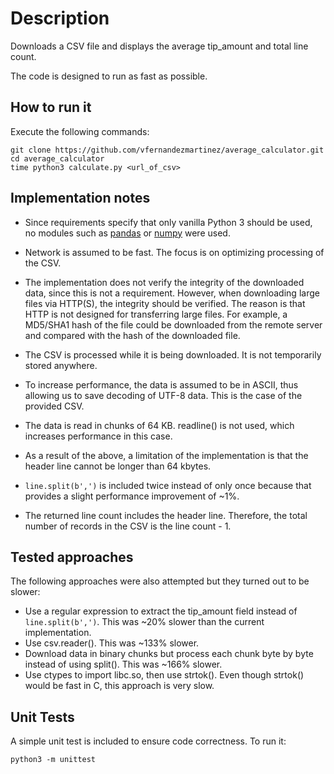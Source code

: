 # Description

Downloads a CSV file and displays the average tip_amount and total line count.

The code is designed to run as fast as possible.

## How to run it

Execute the following commands:

    git clone https://github.com/vfernandezmartinez/average_calculator.git
    cd average_calculator
    time python3 calculate.py <url_of_csv>

## Implementation notes

  * Since requirements specify that only vanilla Python 3 should be used, no modules such as [pandas](https://pandas.pydata.org/) or [numpy](https://www.numpy.org/) were used.

  * Network is assumed to be fast. The focus is on optimizing processing of the CSV.

  * The implementation does not verify the integrity of the downloaded data, since this is not a requirement. However, when downloading large files via HTTP(S), the integrity should be verified. The reason is that HTTP is not designed for transferring large files. For example, a MD5/SHA1 hash of the file could be downloaded from the remote server and compared with the hash of the downloaded file.

  * The CSV is processed while it is being downloaded. It is not temporarily stored anywhere.

  * To increase performance, the data is assumed to be in ASCII, thus allowing us to save decoding of UTF-8 data. This is the case of the provided CSV.

  * The data is read in chunks of 64 KB. readline() is not used, which increases performance in this case.

  * As a result of the above, a limitation of the implementation is that the header line cannot be longer than 64 kbytes.

  * `line.split(b',')` is included twice instead of only once because that provides a slight performance improvement of ~1%.

  * The returned line count includes the header line. Therefore, the total number of records in the CSV is the line count - 1.

## Tested approaches

The following approaches were also attempted but they turned out to be slower:

  * Use a regular expression to extract the tip_amount field instead of `line.split(b',')`. This was ~20% slower than the current implementation.
  * Use csv.reader(). This was ~133% slower.
  * Download data in binary chunks but process each chunk byte by byte instead of using split(). This was ~166% slower.
  * Use ctypes to import libc.so, then use strtok(). Even though strtok() would be fast in C, this approach is very slow.

## Unit Tests

A simple unit test is included to ensure code correctness. To run it:

    python3 -m unittest
